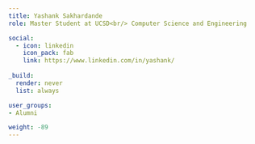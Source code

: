 ```yaml
---
title: Yashank Sakhardande
role: Master Student at UCSD<br/> Computer Science and Engineering

social:
  - icon: linkedin
    icon_pack: fab
    link: https://www.linkedin.com/in/yashank/
    
_build:
  render: never
  list: always

user_groups:
- Alumni

weight: -89
---
```

